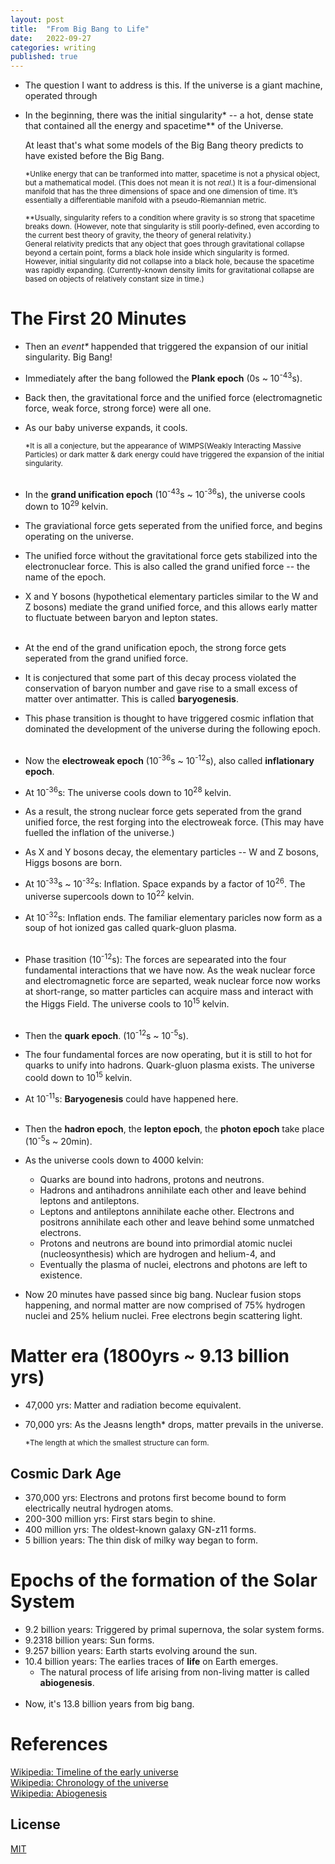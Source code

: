 ```yaml
---
layout: post
title:  "From Big Bang to Life"
date:   2022-09-27
categories: writing
published: true
---
```


* The question I want to address is this. If the universe is a giant machine, operated through 

* In the beginning, there was the initial singularity* -- a hot, dense state that contained all the energy and spacetime** of the Universe. 
  
  At least that's what some models of the Big Bang theory predicts to have existed before the Big Bang.
  
  <small>*Unlike energy that can be tranformed into matter, spacetime is not a physical object, but a mathematical model. (This does not mean it is not _real_.) It is a four-dimensional manifold that has the three dimensions of space and one dimension of time. It’s essentially a differentiable manifold with a pseudo-Riemannian metric.</small>
  
  <small>**Usually, singularity refers to a condition where gravity is so strong that spacetime breaks down. (However, note that singularity is still poorly-defined, even according to the current best theory of gravity, the theory of general relativity.) 
  <br>General relativity predicts that any object that goes through gravitational collapse beyond a certain point, forms a black hole inside which singularity is formed. 
  <br>However, initial singularity did not collapse into a black hole, because the spacetime was rapidly expanding. 
  (Currently-known density limits for gravitational collapse are based on objects of relatively constant size in time.)</small>

# The First 20 Minutes

* Then an _event*_ happended that triggered the expansion of our initial singularity. Big Bang! 
* Immediately after the bang followed the **Plank epoch** (0s ~ 10<sup>-43</sup>s). 
* Back then, the gravitational force and the unified force (electromagnetic force, weak force, strong force) were all one.
* As our baby universe expands, it cools.

  <small>*It is all a conjecture, but the appearance of WIMPS(Weakly Interacting Massive Particles) or dark matter & dark energy could have triggered the expansion of the initial singularity.</small> 
<br/><br/>
* In the **grand unification epoch** (10<sup>-43</sup>s ~ 10<sup>-36</sup>s), the universe cools down to 10<sup>29</sup> kelvin. 
* The graviational force gets seperated from the unified force, and begins operating on the universe. 
* The unified force without the gravitational force gets stabilized into the electronuclear force. This is also called the grand unified force -- the name of the epoch.
* X and Y bosons (hypothetical elementary particles similar to the W and Z bosons) mediate the grand unified force, and this allows early matter to fluctuate between baryon and lepton states.
<br/><br/>
* At the end of the grand unification epoch, the strong force gets seperated from the grand unified force.
* It is conjectured that some part of this decay process violated the conservation of baryon number and gave rise to a small excess of matter over antimatter. This is called **baryogenesis**.
* This phase transition is thought to have triggered cosmic inflation that dominated the development of the universe during the following epoch.
<br/><br/>
* Now the **electroweak epoch** (10<sup>-36</sup>s ~ 10<sup>-12</sup>s), also called **inflationary epoch**. 
* At 10<sup>-36</sup>s: The universe cools down to 10<sup>28</sup> kelvin.
* As a result, the strong nuclear force gets seperated from the grand unified force, the rest forging into the electroweak force. (This may have fuelled the inflation of the universe.)
* As X and Y bosons decay, the elementary particles -- W and Z bosons, Higgs bosons are born.  
* At 10<sup>-33</sup>s ~ 10<sup>-32</sup>s: Inflation. Space expands by a factor of 10<sup>26</sup>. The universe supercools down to 10<sup>22</sup> kelvin.
* At 10<sup>-32</sup>s: Inflation ends. The familiar elementary paricles now form as a soup of hot ionized gas called quark-gluon plasma. 
<br/><br/>
* Phase trasition (10<sup>-12</sup>s): The forces are sepearated into the four fundamental interactions that we have now. As the weak nuclear force and electromagnetic force are separted, weak nuclear force now works at short-range, so matter particles can acquire mass and interact with the Higgs Field. The universe cools to 10<sup>15</sup> kelvin.
<br/><br/>
* Then the **quark epoch**. (10<sup>-12</sup>s ~ 10<sup>-5</sup>s).
* The four fundamental forces are now operating, but it is still to hot for quarks to unify into hadrons. Quark-gluon plasma exists. The universe coold down to 10<sup>15</sup> kelvin.
* At 10<sup>-11</sup>s: **Baryogenesis** could have happened here.
<br/><br/>
* Then the **hadron epoch**, the **lepton epoch**, the **photon epoch** take place (10<sup>-5</sup>s ~ 20min).
* As the universe cools down to 4000 kelvin: 
  * Quarks are bound into hadrons, protons and neutrons. 
  * Hadrons and antihadrons annihilate each other and leave behind leptons and antileptons.
  * Leptons and antileptons annihilate eache other. Electrons and positrons annihilate each other and leave behind some unmatched electrons.
  * Protons and neutrons are bound into primordial atomic nuclei (nucleosynthesis) which are hydrogen and helium-4, and 
  * Eventually the plasma of nuclei, electrons and photons are left to existence.
* Now 20 minutes have passed since big bang. Nuclear fusion stops happening, and normal matter are now comprised of 75% hydrogen nuclei and 25% helium nuclei. Free electrons begin scattering light. 

# Matter era (1800yrs ~ 9.13 billion yrs)
* 47,000 yrs: Matter and radiation become equivalent.
* 70,000 yrs: As the Jeasns length* drops, matter prevails in the universe. 

  <small>*The length at which the smallest structure can form.</small>

## Cosmic Dark Age
* 370,000 yrs: Electrons and protons first become bound to form electrically neutral hydrogen atoms.
* 200-300 million yrs: First stars begin to shine. 
* 400 million yrs: The oldest-known galaxy GN-z11 forms.
* 5 billion years: The thin disk of milky way began to form.

# Epochs of the formation of the Solar System
* 9.2 billion years: Triggered by primal supernova, the solar system forms.
* 9.2318 billion years: Sun forms.
* 9.257 billion years: Earth starts evolving around the sun.
* 10.4 billion years: The earlies traces of **life** on Earth emerges.
  * The natural process of life arising from non-living matter is called **abiogenesis**.
<br/><br/>
* Now, it's 13.8 billion years from big bang.

# References
[Wikipedia: Timeline of the early universe](https://en.wikipedia.org/wiki/Timeline_of_the_early_universe)
<br>[Wikipedia: Chronology of the universe](https://en.wikipedia.org/wiki/Chronology_of_the_universe)
<br>[Wikipedia: Abiogenesis](https://en.wikipedia.org/wiki/Abiogenesis)

<!-- %enddocs -->

## License

[MIT](./LICENSE)
